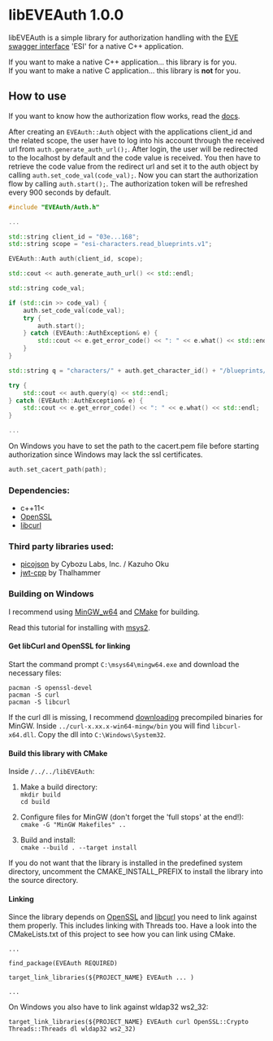 # libEVEAuth 1.0.0

libEVEAuth is a simple library for authorization handling with the 
[EVE swagger interface](https://github.com/esi/esi-docs) 'ESI' for a native C++ application.

If you want to make a native C++ application... this library is for you.  
If you want to make a native C application... this library is **not** for you.

## How to use

If you want to know how the authorization flow works, read the [docs](https://github.com/esi/esi-docs).

After creating an ```EVEAuth::Auth``` object with the applications client_id and the related scope, the user
have to log into his account through the received url from ```auth.generate_auth_url();```. After login, the user will
be redirected to the localhost by default and the code value is received. You then have to retrieve the code value from the redirect url
and set it to the auth object by calling ```auth.set_code_val(code_val);```. Now you can start the authorization flow
by calling ```auth.start();```. The authorization token will be refreshed every 900 seconds by default.

```c++
#include "EVEAuth/Auth.h"

...

std::string client_id = "03e...168";
std::string scope = "esi-characters.read_blueprints.v1";

EVEAuth::Auth auth(client_id, scope);

std::cout << auth.generate_auth_url() << std::endl;

std::string code_val;

if (std::cin >> code_val) {
    auth.set_code_val(code_val);
    try {
        auth.start();
    } catch (EVEAuth::AuthException& e) {
        std::cout << e.get_error_code() << ": " << e.what() << std::endl;
    }
}

std::string q = "characters/" + auth.get_character_id() + "/blueprints/";

try {
    std::cout << auth.query(q) << std::endl;
} catch (EVEAuth::AuthException& e) {
    std::cout << e.get_error_code() << ": " << e.what() << std::endl;
}

...
```

On Windows you have to set the path to the cacert.pem file before starting authorization since Windows may lack the ssl certificates.
```c++
auth.set_cacert_path(path);
```

### Dependencies:
- c++11<
- [OpenSSL](https://www.openssl.org/)
- [libcurl](https://curl.haxx.se/libcurl/)

### Third party libraries used:
- [picojson](https://github.com/kazuho/picojson) by Cybozu Labs, Inc. / Kazuho Oku
- [jwt-cpp](https://github.com/Thalhammer/jwt-cpp) by Thalhammer

### Building on Windows
I recommend using [MinGW_w64](http://mingw-w64.org/doku.php) and [CMake](https://cmake.org/) for building.  
  
Read this tutorial for installing with [msys2](https://www.msys2.org/).

#### Get libCurl and OpenSSL for linking
Start the command prompt ```C:\msys64\mingw64.exe``` and download the necessary files:

```
pacman -S openssl-devel
pacman -S curl
pacman -S libcurl
```

If the curl dll is missing, I recommend [downloading](https://curl.haxx.se/download.html) precompiled binaries for MinGW.
Inside ```../curl-x.xx.x-win64-mingw/bin``` you will find ```libcurl-x64.dll```. Copy the dll into ```C:\Windows\System32```.

#### Build this library with CMake

Inside ```/../../libEVEAuth```:

1. Make a build directory:  
```mkdir build```  
```cd build```

2. Configure files for MinGW (don't forget the 'full stops' at the end!):  
```cmake -G "MinGW Makefiles" ..```

3. Build and install:  
```cmake --build . --target install```

If you do not want that the library is installed in the predefined system directory, uncomment the CMAKE_INSTALL_PREFIX
to install the library into the source directory.

#### Linking
Since the library depends on [OpenSSL](https://www.openssl.org/) and [libcurl](https://curl.haxx.se/libcurl/) you need
to link against them properly. This includes linking with Threads too.
Have a look into the CMakeLists.txt of this project to see how you can link using CMake.

```
...

find_package(EVEAuth REQUIRED)

target_link_libraries(${PROJECT_NAME} EVEAuth ... )

...
```

On Windows you also have to link against wldap32 ws2_32:

```
target_link_libraries(${PROJECT_NAME} EVEAuth curl OpenSSL::Crypto Threads::Threads dl wldap32 ws2_32)
```



